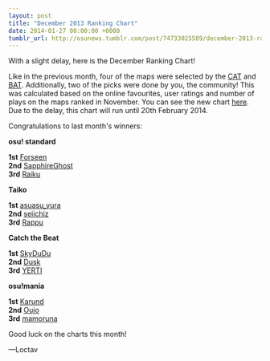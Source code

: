 ```yaml
---
layout: post
title: "December 2013 Ranking Chart"
date: 2014-01-27 00:00:00 +0000
tumblr_url: http://osunews.tumblr.com/post/74733025589/december-2013-ranking-chart
---
```


With a slight delay, here is the December Ranking Chart!

Like in the previous month, four of the maps were selected by the [CAT](https://osu.ppy.sh/groups/21) and [BAT](https://osu.ppy.sh/groups/7). Additionally, two of the picks were done by you, the community! This was calculated based on the online favourites, user ratings and number of plays on the maps ranked in November. You can see the new chart [here](https://osu.ppy.sh/p/chart). Due to the delay, this chart will run until 20th February 2014.

Congratulations to last month's winners:

**osu! standard**

**1st** [Forseen](https://osu.ppy.sh/users/Forseen)  
**2nd** [SapphireGhost](https://osu.ppy.sh/users/SapphireGhost)  
**3rd** [Raiku](https://osu.ppy.sh/users/Raiku)

**Taiko**

**1st** [asuasu_yura](https://osu.ppy.sh/users/asuasu_yura)  
**2nd** [seiichiz](https://osu.ppy.sh/users/seiichiz)  
**3rd** [Rappu](https://osu.ppy.sh/users/Rappu)

**Catch the Beat**

**1st** [SkyDuDu](https://osu.ppy.sh/users/SkyDuDu)  
**2nd** [Dusk](https://osu.ppy.sh/users/Dusk)  
**3rd** [YERTI](https://osu.ppy.sh/users/YERTI)

**osu!mania**

**1st** [Karund](https://osu.ppy.sh/users/Karund)  
**2nd** [Oujo](https://osu.ppy.sh/users/Oujo)  
**3rd** [mamoruna](https://osu.ppy.sh/users/mamoruna)

Good luck on the charts this month!

—Loctav
